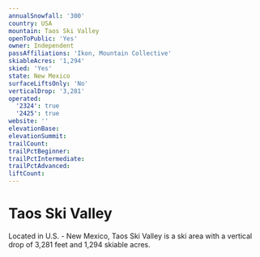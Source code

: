 ```yaml
---
annualSnowfall: '300'
country: USA
mountain: Taos Ski Valley
openToPublic: 'Yes'
owner: Independent
passAffiliations: 'Ikon, Mountain Collective'
skiableAcres: '1,294'
skied: 'Yes'
state: New Mexico
surfaceLiftsOnly: 'No'
verticalDrop: '3,281'
operated:
  '2324': true
  '2425': true
website: ''
elevationBase:
elevationSummit:
trailCount:
trailPctBeginner:
trailPctIntermediate:
trailPctAdvanced:
liftCount:
---
```



# Taos Ski Valley

Located in U.S. - New Mexico, Taos Ski Valley is a ski area with a vertical drop of 3,281 feet and 1,294 skiable acres.
